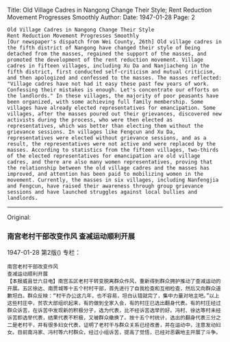 Title: Old Village Cadres in Nangong Change Their Style; Rent Reduction Movement Progresses Smoothly
Author:
Date: 1947-01-28
Page: 2

    Old Village Cadres in Nangong Change Their Style
    Rent Reduction Movement Progresses Smoothly
    [Our newspaper's dispatch from Wei County, 26th] Old village cadres in the fifth district of Nangong have changed their style of being detached from the masses, regained the support of the masses, and promoted the development of the rent reduction movement. Village cadres in fifteen villages, including Xu Da and Nanjiacheng in the fifth district, first conducted self-criticism and mutual criticism, and then apologized and confessed to the masses. The masses reflected: "Village cadres have not had it easy these past few years of work. Confessing their mistakes is enough. Let's concentrate our efforts on the landlords." In these villages, the majority of poor peasants have been organized, with some achieving full family membership. Some villages have already elected representatives for emancipation. Some villages, after the masses poured out their grievances, discovered new activists during the process, who were then elected as representatives, which was better than electing them without the grievance sessions. In villages like Fengcun and Xu Da, representatives were elected without grievance sessions, and as a result, the representatives were not active and were replaced by the masses. According to statistics from the fifteen villages, two-thirds of the elected representatives for emancipation are old village cadres, and there are also many women representatives, proving that the relationship between the old village cadres and the masses has improved, and attention has been paid to mobilizing women in the movement. Currently, the masses in six villages, including Nanfengjia and Fengcun, have raised their awareness through group grievance sessions and have launched struggles against local bullies and landlords.



<hr /> 

Original: 


### 南宫老村干部改变作风  查减运动顺利开展

1947-01-28
第2版()
专栏：

    南宫老村干部改变作风
    查减运动顺利开展
    【本报威县廿六日电】南宫五区老村干转变脱离群众作风，重新得到群众拥护推动了查减运动的开展。五区徐达、南贾城等十五个村村干部，首先进行了自我检查和互相检查，然后又向群众道歉坦白。群众反映：“村干办公这几年，也不容易，坦白认错就完了，集中力量对地主吧。”以上这些村庄中，贫农大部组织起来，有的做到全家入会，有的村庄已选出翻身代表。有的村庄经过群众诉苦，在诉苦中发现新的积极分子，选为代表，比不经诉苦选举的好。冯村、徐达等村未经诉苦即选举代表，结果代表不积极，又被群众撤换了。按十五个村统计，选出的翻身代表三分之二是老村干，并有很多妇女代表，证明了老村干与群众关系已经改善，并在运动中，注意发动妇女。目前南冯家、冯村等六村群众，经过小组诉苦，提高了觉悟，已经对恶霸地主开展了斗争。
